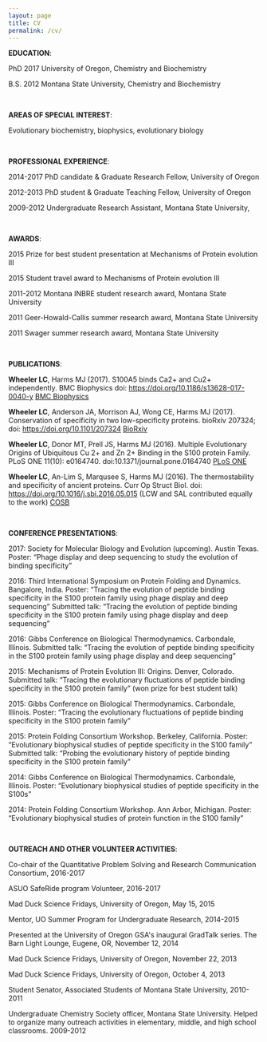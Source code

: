 ```yaml
---
layout: page
title: CV
permalink: /cv/
---
```


**EDUCATION**: 

PhD   2017  University of Oregon, Chemistry and Biochemistry

B.S.  2012  Montana State University, Chemistry and Biochemistry

<br />

**AREAS OF SPECIAL INTEREST**: 

Evolutionary biochemistry, biophysics, evolutionary biology 

<br />

**PROFESSIONAL EXPERIENCE**: 

2014-2017    PhD candidate & Graduate Research Fellow, University of Oregon

2012-2013   PhD student & Graduate Teaching Fellow, University of Oregon

2009-2012   Undergraduate Research Assistant, Montana State University,

<br />

**AWARDS**: 

2015    Prize for best student presentation at Mechanisms of Protein evolution III

2015    Student travel award to Mechanisms of Protein evolution III

2011-2012    Montana INBRE student research award, Montana State University

2011    Geer-Howald-Callis summer research award, Montana State University

2011    Swager summer research award, Montana State University

<br />

**PUBLICATIONS**: 

**Wheeler LC**, Harms MJ (2017). S100A5 binds Ca2+ and Cu2+ independently. BMC Biophysics doi: https://doi.org/10.1186/s13628-017-0040-y [BMC Biophysics](https://bmcbiophys.biomedcentral.com/articles/10.1186/s13628-017-0040-y)

**Wheeler LC**, Anderson JA, Morrison AJ, Wong CE, Harms MJ (2017). Conservation of specificity in two low-specificity proteins. bioRxiv 207324; doi: https://doi.org/10.1101/207324 [BioRxiv](https://www.biorxiv.org/content/early/2017/10/25/207324)

**Wheeler LC**, Donor MT, Prell JS, Harms MJ (2016). Multiple Evolutionary 
Origins of Ubiquitous Cu 2+ and Zn 2+ Binding in the S100 protein Family. 
PLoS ONE 11(10): e0164740. doi:10.1371/journal.pone.0164740 [PLoS ONE](http://journals.plos.org/plosone/article?id=10.1371/journal.pone.0164740)

**Wheeler LC**, An-Lim S, Marqusee S, Harms MJ (2016). The thermostability 
and specificity of ancient proteins. Curr Op Struct Biol. doi: https://doi.org/10.1016/j.sbi.2016.05.015 (LCW and SAL 
contributed equally to the work) 
[COSB](http://www.sciencedirect.com/science/article/pii/S0959440X16300501)

<br />

**CONFERENCE PRESENTATIONS**: 

2017: Society for Molecular Biology and Evolution (upcoming). Austin Texas. 
Poster: “Phage display and deep sequencing to study the evolution of binding specificity”

2016: Third International Symposium on Protein Folding and Dynamics. Bangalore, India.  Poster: “Tracing the evolution of peptide binding specificity in the S100 protein  family using phage display and deep sequencing”
Submitted talk:  “Tracing the evolution of peptide binding specificity in the S100 protein family using phage display and deep sequencing”

2016: Gibbs Conference on Biological Thermodynamics. Carbondale, Illinois.
Submitted talk: “Tracing the evolution of peptide binding specificity in the S100 protein family using phage display and deep sequencing”

2015: Mechanisms of Protein Evolution III: Origins. Denver, Colorado.
Submitted talk: “Tracing the evolutionary fluctuations of peptide binding specificity in the S100 protein family” (won prize for best student talk)

2015: Gibbs Conference on Biological Thermodynamics. Carbondale, Illinois.
Poster: “Tracing the evolutionary fluctuations of peptide binding specificity in the S100 protein family”

2015: Protein Folding Consortium Workshop. Berkeley, California.
Poster: “Evolutionary biophysical studies of peptide specificity in the S100 family”
Submitted talk: “Probing the evolutionary history of peptide binding specificity in the S100 protein family”

2014: Gibbs Conference on Biological Thermodynamics. Carbondale, Illinois.
Poster: “Evolutionary biophysical studies of peptide specificity in the S100s”

2014: Protein Folding Consortium Workshop. Ann Arbor, Michigan.
Poster: “Evolutionary biophysical studies of protein function in the S100 family”

<br />

**OUTREACH AND OTHER VOLUNTEER ACTIVITIES**: 

Co-chair of the Quantitative Problem Solving and Research Communication Consortium, 2016-2017

ASUO SafeRide program Volunteer, 2016-2017

Mad Duck Science Fridays, University of Oregon, May 15, 2015

Mentor, UO Summer Program for Undergraduate Research, 2014-2015

Presented at the University of Oregon GSA's inaugural GradTalk series. The Barn Light Lounge, Eugene, OR, November 12, 2014

Mad Duck Science Fridays, University of Oregon, November 22, 2013

Mad Duck Science Fridays, University of Oregon, October 4, 2013

Student Senator, Associated Students of Montana State University, 2010-2011

Undergraduate Chemistry Society officer, Montana State University. Helped to organize many outreach activities in elementary, middle, and high school classrooms. 2009-2012
